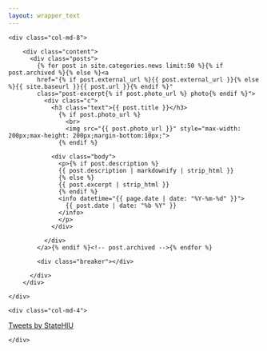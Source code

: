```yaml
---
layout: wrapper_text
---
```


<div class="row">

    <div class="col-md-8">

        <div class="content">
          <div class="posts">
            {% for post in site.categories.news limit:50 %}{% if post.archived %}{% else %}<a
            href="{% if post.external_url %}{{ post.external_url }}{% else %}{{ site.baseurl }}{{ post.url }}{% endif %}"
            class="post-excerpt{% if post.photo_url %} photo{% endif %}">
              <div class="c">
                <h3 class="text">{{ post.title }}</h3>
                  {% if post.photo_url %}
                    <br>
                    <img src="{{ post.photo_url }}" style="max-width: 200px;max-height: 200px;margin-bottom:10px;">
                  {% endif %}
                
                <div class="body">
                  <p>{% if post.description %}
                  {{ post.description | markdownify | strip_html }}
                  {% else %}
                  {{ post.excerpt | strip_html }}
                  {% endif %}
                  <info datetime="{{ page.date | date: "%Y-%m-%d" }}">
                    {{ post.date | date: "%b %Y" }}
                  </info>
                  </p>
                </div>

              </div>
            </a>{% endif %}<!-- post.archived -->{% endfor %}

            <div class="breaker"></div>

          </div>
        </div>

    </div>

    <div class="col-md-4">

<a class="twitter-timeline" data-height="900" data-theme="light" href="https://twitter.com/StateHIU">Tweets by StateHIU</a> <script async src="//platform.twitter.com/widgets.js" charset="utf-8"></script>

    </div>

</div>
